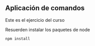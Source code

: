 ## Aplicación de comandos

Este es el ejercicio del curso

Resuerden instalar los paquetes de node

```
npm install
```